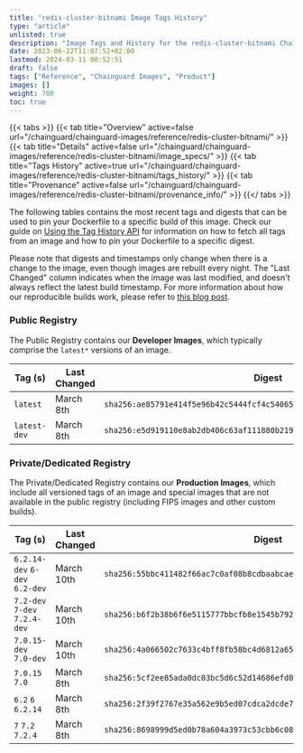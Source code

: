 ```yaml
---
title: "redis-cluster-bitnami Image Tags History"
type: "article"
unlisted: true
description: "Image Tags and History for the redis-cluster-bitnami Chainguard Image"
date: 2023-06-22T11:07:52+02:00
lastmod: 2024-03-11 00:52:51
draft: false
tags: ["Reference", "Chainguard Images", "Product"]
images: []
weight: 700
toc: true
---
```


{{< tabs >}}
{{< tab title="Overview" active=false url="/chainguard/chainguard-images/reference/redis-cluster-bitnami/" >}}
{{< tab title="Details" active=false url="/chainguard/chainguard-images/reference/redis-cluster-bitnami/image_specs/" >}}
{{< tab title="Tags History" active=true url="/chainguard/chainguard-images/reference/redis-cluster-bitnami/tags_history/" >}}
{{< tab title="Provenance" active=false url="/chainguard/chainguard-images/reference/redis-cluster-bitnami/provenance_info/" >}}
{{</ tabs >}}

The following tables contains the most recent tags and digests that can be used to pin your Dockerfile to a specific build of this image. Check our guide on [Using the Tag History API](/chainguard/chainguard-images/using-the-tag-history-api/) for information on how to fetch all tags from an image and how to pin your Dockerfile to a specific digest.

Please note that digests and timestamps only change when there is a change to the image, even though images are rebuilt every night. The "Last Changed" column indicates when the image was last modified, and doesn't always reflect the latest build timestamp. For more information about how our reproducible builds work, please refer to [this blog post](https://www.chainguard.dev/unchained/reproducing-chainguards-reproducible-image-builds).

### Public Registry
The Public Registry contains our **Developer Images**, which typically comprise the `latest*` versions of an image.

| Tag (s)       | Last Changed | Digest                                                                    |
|---------------|--------------|---------------------------------------------------------------------------|
|  `latest`     | March 8th    | `sha256:ae85791e414f5e96b42c5444fcf4c5406514de4a0cd8c9691885e89d17688cbc` |
|  `latest-dev` | March 8th    | `sha256:e5d919110e8ab2db406c63af111880b21957a8efcd68e5f02b4f91e0410b2565` |


### Private/Dedicated Registry
The Private/Dedicated Registry contains our **Production Images**, which include all versioned tags of an image and special images that are not available in the public registry (including FIPS images and other custom builds).

| Tag (s)                         | Last Changed | Digest                                                                    |
|---------------------------------|--------------|---------------------------------------------------------------------------|
|  `6.2.14-dev` `6-dev` `6.2-dev` | March 10th   | `sha256:55bbc411482f66ac7c0af08b8cdbaabcae7bfade1a917c3e28497aa506d2ebaa` |
|  `7.2-dev` `7-dev` `7.2.4-dev`  | March 10th   | `sha256:b6f2b38b6f6e5115777bbcfb8e1545b792cf715826830d737847b9dc2454ad96` |
|  `7.0.15-dev` `7.0-dev`         | March 10th   | `sha256:4a066502c7633c4bff8fb58bc4d6812a650dcfdb44052af7a2b24a8849f5bfb5` |
|  `7.0.15` `7.0`                 | March 8th    | `sha256:5cf2ee85ada0dc03bc5d6c52d14686efd095ef9ecdb21531400119096775722e` |
|  `6.2` `6` `6.2.14`             | March 8th    | `sha256:2f39f2767e35a562e9b5ed07cdca2dcde7d95cf8eeaf5ef5ae6c402d458286ea` |
|  `7` `7.2` `7.2.4`              | March 8th    | `sha256:8698999d5ed0b78a604a3973c53cbb6c087b723df5b554b16d3eb6222e5ee80d` |

